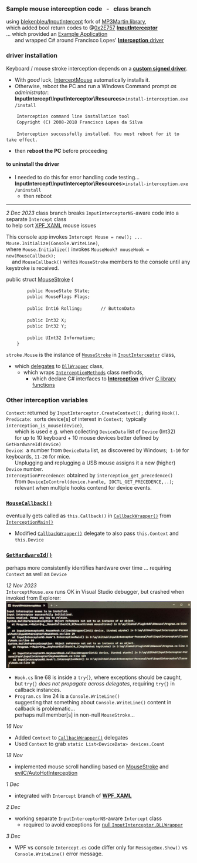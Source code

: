 ### Sample mouse interception code &nbsp; - &nbsp; class branch
using [blekenbleu/InputIntercept](https://github.com/blekenbleu/InputIntercept)
 fork of [MP3Martin library](https://github.com/MP3Martin/InputInterceptor-PersonalFork/),  
which added bool return codes to @[0x2E757](https://github.com/0x2E757) [**InputInterceptor**](https://github.com/0x2E757/InputInterceptor/)  
...  which provided an [Example Application](https://github.com/0x2E757/InputInterceptor/#example-application)  
 &nbsp; &nbsp; &nbsp; and wrapped C# around Francisco Lopes' [**Interception** driver](https://www.oblita.com/interception.html)

### driver installation
Keyboard / mouse stroke interception depends on a [**custom signed driver**](https://github.com/oblitum/Interception/releases/latest).  
- With *good* luck, [InterceptMouse](https://github.com/blekenbleu/InterceptMouse) automatically installs it.
- Otherwise, reboot the PC and run a Windows Command prompt *as administrator*:  
	**InputIntercept\InputInterceptor\Resources>**`install-interception.exe /install`
```
	Interception command line installation tool
	Copyright (C) 2008-2018 Francisco Lopes da Silva

	Interception successfully installed. You must reboot for it to take effect.
```
- then **reboot the PC** before proceeding

#### to uninstall the driver
- I needed to do this for error handling code testing...   
	**InputIntercept\InputInterceptor\Resources>**`install-interception.exe /uninstall`
	- then reboot  

---

*2 Dec 2023* class branch breaks `InputInterceptorNS`-aware code into a separate `Intercept` class  
	to help sort [XPF_XAML](../WPF_XAML/) mouse issues

This console app invokes `Intercept Mouse = new(); ... Mouse.Initialize(Console.WriteLine)`,  
where `Mouse.Initialize()` invokes `MouseHook? mouseHook = new(MouseCallback);`  
 &nbsp; &nbsp; and `MouseCallback()` writes `MouseStroke` members to the console until any keystroke is received.  

public struct [MouseStroke](MouseStroke.md) {
```
        public MouseState State;
        public MouseFlags Flags;

        public Int16 Rolling;		// ButtonData

        public Int32 X;
        public Int32 Y;

        public UInt32 Information;
	}

```
`stroke.Mouse` is the instance of [`MouseStroke`](https://github.com/blekenbleu/InputIntercept/blob/master/InputInterceptor/Classes/MouseStroke.cs)
 in [`InputInterceptor`](https://github.com/blekenbleu/InputIntercept/blob/master/InputInterceptor/InputInterceptor.cs) class,
- which [delegates](https://learn.microsoft.com/en-US/dotnet/csharp/programming-guide/delegates/)
  to [`DllWrapper`](https://github.com/blekenbleu/InputIntercept/blob/master/InputInterceptor/DllWrapper.cs) class,  
  - which wraps  [`InterceptionMethods`](https://github.com/blekenbleu/InputIntercept/blob/master/InputInterceptor/InterceptionMethods.cs) class methods,  
    - which declare C# interfaces to [**Interception**](https://www.oblita.com/interception.html) driver [C library functions](https://github.com/oblitum/Interception/blob/master/library/interception.c)  

### Other interception variables
`Context`:  returned by `InputInterceptor.CreateContext();` during `Hook()`.  
`Predicate`:&nbsp; sorts device[s] of interest in `Context`;&nbsp; typically `interception_is_mouse(device)`,  
  &nbsp; &nbsp; &nbsp; which is used e.g. when collecting `DeviceData` list of `Device` (Int32)  
  &nbsp; &nbsp; &nbsp; for up to 10 keyboard + 10 mouse devices better defined by `GetHardwareId(device)`  
`Device`:&nbsp; a number from `DeviceData` list, as discovered by Windows;&nbsp;  `1-10` for keyboards, `11-20` for mice.    
  &nbsp; &nbsp; &nbsp; Unplugging and replugging a USB mouse assigns it a new (higher) `Device` number.  
`InterceptionPrecedence`:  obtained by `interception_get_precedence()`  
 &nbsp; &nbsp; &nbsp; from `DeviceIoControl(device.handle, IOCTL_GET_PRECEDENCE,..)`;  
 &nbsp; &nbsp; &nbsp; relevant when multiple hooks contend for device events.  

### [`MouseCallback()`](blob/master/program.cs#L24)
 eventually gets called as `this.Callback()` in [`CallbackWrapper()`](https://github.com/blekenbleu/InputIntercept/blob/master/InputInterceptor/MouseHook.cs#L29)
 from [`InterceptionMain()`](https://github.com/blekenbleu/InputInterceptor/blob/master/InputInterceptor/Classes/Hook.cs#L57)  
- Modified [`CallbackWrapper()`](https://github.com/blekenbleu/InputIntercept/blob/master/InputInterceptor/MouseHook.cs#L29) delegate to also pass `this.Context` and `this.Device` 

### [`GetHardwareId()`](https://github.com/blekenbleu/InputIntercept/blob/master/InputInterceptor/InterceptionMethods.cs#L47)
perhaps more consistently identifies hardware over time ... requiring `Context` as well as `Device`

*12 Nov 2023*  
`InterceptMouse.exe` runs OK in Visual Studio debugger, but crashed when invoked from Explorer:  
![](exception.jpg)  
- `Hook.cs` line 68 is inside a `try{}`, where exceptions should be caught,  
	but `try{}` *does not propagate across delegates*, requiring `try{}` in callback instances.  
- `Program.cs` line 24 is a `Console.WriteLine()`  
	suggesting that something about `Console.WriteLine()` content in callback is problematic...  
	perhaps null member[s] in non-null `MouseStroke`...  

*16 Nov*  
- Added `Context` to  [`CallbackWrapper()`](https://github.com/blekenbleu/InputIntercept/blob/master/InputInterceptor/MouseHook.cs#L29) delegates  
- Used `Context` to grab `static List<DeviceData> devices.Count`  

*18 Nov*
- implemented mouse scroll handling based on [MouseStroke](MouseStroke.md) and [evilC/AutoHotInterception](https://github.com/evilC/AutoHotInterception/blob/master/C%23/AutoHotInterception/Helpers/HelperFunctions.cs#L148)  

*1 Dec*  
- integrated with `Intercept` branch of [**WPF_XAML**](https://github.com/blekenbleu/WPF_XAML)

*2 Dec*  
- working separate `InputInterceptorNS`-aware `Intercept` class
	- required to avoid exceptions for [null `InputInterceptor.DLLWrapper`](https://github.com/blekenbleu/InputIntercept/blob/master/InputInterceptor/InputInterceptor.cs#L25)  

*3 Dec*
- WPF vs console `Intercept.cs` code differ only for `MessageBox.Show()` vs `Console.WriteLine()` error message.
